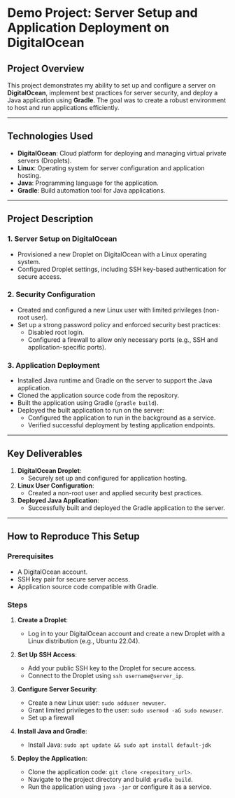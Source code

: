 # Demo Project: Server Setup and Application Deployment on DigitalOcean

## Project Overview
This project demonstrates my ability to set up and configure a server on **DigitalOcean**, implement best practices for server security, and deploy a Java application using **Gradle**. The goal was to create a robust environment to host and run applications efficiently.

---

## Technologies Used
- **DigitalOcean**: Cloud platform for deploying and managing virtual private servers (Droplets).
- **Linux**: Operating system for server configuration and application hosting.
- **Java**: Programming language for the application.
- **Gradle**: Build automation tool for Java applications.

---

## Project Description

### 1. **Server Setup on DigitalOcean**
- Provisioned a new Droplet on DigitalOcean with a Linux operating system.
- Configured Droplet settings, including SSH key-based authentication for secure access.

### 2. **Security Configuration**
- Created and configured a new Linux user with limited privileges (non-root user).
- Set up a strong password policy and enforced security best practices:
  - Disabled root login.
  - Configured a firewall to allow only necessary ports (e.g., SSH and application-specific ports).

### 3. **Application Deployment**
- Installed Java runtime and Gradle on the server to support the Java application.
- Cloned the application source code from the repository.
- Built the application using Gradle (`gradle build`).
- Deployed the built application to run on the server:
  - Configured the application to run in the background as a service.
  - Verified successful deployment by testing application endpoints.

---

## Key Deliverables
1. **DigitalOcean Droplet**:
   - Securely set up and configured for application hosting.
2. **Linux User Configuration**:
   - Created a non-root user and applied security best practices.
3. **Deployed Java Application**:
   - Successfully built and deployed the Gradle application to the server.

---

## How to Reproduce This Setup

### Prerequisites
- A DigitalOcean account.
- SSH key pair for secure server access.
- Application source code compatible with Gradle.

### Steps
1. **Create a Droplet**:
   - Log in to your DigitalOcean account and create a new Droplet with a Linux distribution (e.g., Ubuntu 22.04).

2. **Set Up SSH Access**:
   - Add your public SSH key to the Droplet for secure access.
   - Connect to the Droplet using `ssh username@server_ip`.

3. **Configure Server Security**:
   - Create a new Linux user: `sudo adduser newuser`.
   - Grant limited privileges to the user: `sudo usermod -aG sudo newuser`.
   - Set up a firewall

4. **Install Java and Gradle**:
   - Install Java: `sudo apt update && sudo apt install default-jdk`

5. **Deploy the Application**:
   - Clone the application code: `git clone <repository_url>`.
   - Navigate to the project directory and build: `gradle build`.
   - Run the application using `java -jar` or configure it as a service.
